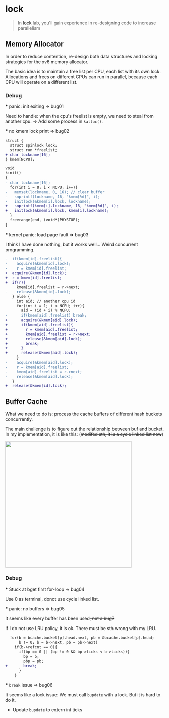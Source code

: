 # lock

> In [lock](https://pdos.csail.mit.edu/6.S081/2020/labs/lock.html) lab, you'll
> gain experience in re-designing code to increase parallelism

## Memory Allocator

In order to reduce contention, re-design both data structures and locking
strategies for the xv6 memory allocator.

The basic idea is to maintain a free list per CPU, each list with its own lock.
Allocations and frees on different CPUs can run in parallel, because each CPU
will operate on a different list.

### Debug

<b>*</b> panic: init exiting => bug01

Need to handle: when the cpu's freelist is empty, we need to steal from another
cpu. => Add some process in `kalloc()`.

<b>*</b> no kmem lock print => bug02

```diff
struct {
  struct spinlock lock;
  struct run *freelist;
+ char lockname[16];
} kmem[NCPU];

void
kinit()
{
- char lockname[16];
  for(int i = 0; i < NCPU; i++){
-   memset(lockname, 0, 16); // clear buffer
-   snprintf(lockname, 16, "kmem[%d]", i);
-   initlock(&kmem[i].lock, lockname);
+   snprintf(kmem[i].lockname, 16, "kmem[%d]", i);
+   initlock(&kmem[i].lock, kmem[i].lockname);
  }
  freerange(end, (void*)PHYSTOP);
}
```

<b>*</b> kernel panic: load page fault => bug03

I think I have done nothing, but it works well... Weird concurrent programming.

```diff
-  if(kmem[id].freelist){
-    acquire(&kmem[id].lock);
-    r = kmem[id].freelist;
+  acquire(&kmem[id].lock);
+  r = kmem[id].freelist;
+  if(r){
     kmem[id].freelist = r->next;
-    release(&kmem[id].lock);
   } else {
     int aid; // another cpu id
     for(int i = 1; i < NCPU; i++){
       aid = (id + i) % NCPU;
-      if(kmem[aid].freelist) break;
+      acquire(&kmem[aid].lock);
+      if(kmem[aid].freelist){
+        r = kmem[aid].freelist;
+        kmem[aid].freelist = r->next;
+        release(&kmem[aid].lock);
+        break;
+      }
+      release(&kmem[aid].lock);
     }
-    acquire(&kmem[aid].lock);
-    r = kmem[aid].freelist;
-    kmem[aid].freelist = r->next;
-    release(&kmem[aid].lock);
   }
+  release(&kmem[id].lock);
```

## Buffer Cache

What we need to do is: process the cache buffers of different hash buckets
concurrently.

The main challenge is to figure out the relationship between buf and bucket.
In my implementation, it is like this: (<s>modifed sth, it is a cycle linked list now</s>)

<img src="https://user-images.githubusercontent.com/70138429/191880045-5c22aa54-3476-423d-b97d-ca584ac32c06.png" width="400px"></img>

### Debug

<b>*</b> Stuck at bget first for-loop => bug04

Use 0 as terminal, donot use cycle linked list.

<b>*</b> panic: no buffers => bug05

It seems like every buffer has been used<s>, not a bug?</s>

If I do not use LRU policy, it is ok. There must be sth wrong with my LRU.

```diff
  for(b = bcache.bucket[p].head.next, pb = &bcache.bucket[p].head;
      b != 0; b = b->next, pb = pb->next)
    if(b->refcnt == 0){
      if(bp == 0 || (bp != 0 && bp->ticks < b->ticks)){
        bp = b;
        pbp = pb;
+       break;
      }
    }
```

<b>*</b> `break` issue => bug06

It seems like a lock issue: We must call `bupdate` with a lock. But it is hard
to do it.

* Update `bupdate` to extern int ticks
